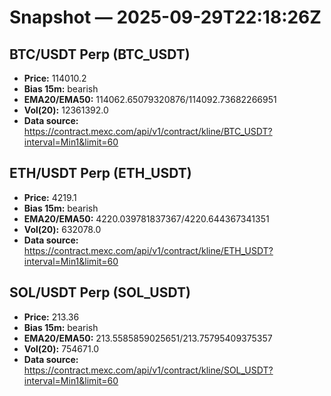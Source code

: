 # Snapshot — 2025-09-29T22:18:26Z

## BTC/USDT Perp (BTC_USDT)
- **Price:** 114010.2
- **Bias 15m:** bearish
- **EMA20/EMA50:** 114062.65079320876/114092.73682266951
- **Vol(20):** 12361392.0
- **Data source:** https://contract.mexc.com/api/v1/contract/kline/BTC_USDT?interval=Min1&limit=60

## ETH/USDT Perp (ETH_USDT)
- **Price:** 4219.1
- **Bias 15m:** bearish
- **EMA20/EMA50:** 4220.039781837367/4220.644367341351
- **Vol(20):** 632078.0
- **Data source:** https://contract.mexc.com/api/v1/contract/kline/ETH_USDT?interval=Min1&limit=60

## SOL/USDT Perp (SOL_USDT)
- **Price:** 213.36
- **Bias 15m:** bearish
- **EMA20/EMA50:** 213.5585859025651/213.75795409375357
- **Vol(20):** 754671.0
- **Data source:** https://contract.mexc.com/api/v1/contract/kline/SOL_USDT?interval=Min1&limit=60
